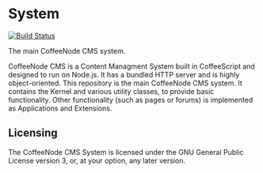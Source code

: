 # System
[![Build Status](https://travis-ci.org/CoffeeNode-CMS/System.svg?branch=master)](https://travis-ci.org/CoffeeNode-CMS/System)

The main CoffeeNode CMS system.

CoffeeNode CMS is a Content Managment System built in CoffeeScript and designed to run on Node.js.
It has a bundled HTTP server and is highly object-oriented.
This repository is the main CoffeeNode CMS system. It contains the Kernel and various utility classes, to provide basic functionality.
Other functionality (such as pages or forums) is implemented as Applications and Extensions.

## Licensing
The CoffeeNode CMS System is licensed under the GNU General Public License version 3, or, at your option, any later version.
